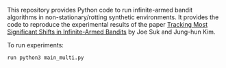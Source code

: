 This repository provides Python code to run infinite-armed bandit algorithms in non-stationary/rotting synthetic environments. It provides the code to reproduce the experimental results of the paper [Tracking Most Significant Shifts in Infinite-Armed Bandits](https://arxiv.org/pdf/2502.00108) by Joe Suk and Jung-hun Kim.

To run experiments:
```python
run python3 main_multi.py
```
